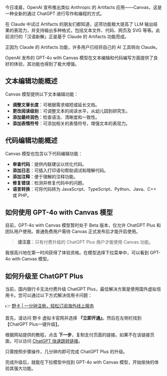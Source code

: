 今日凌晨，OpenAI 宣布推出类似 Anthropic 的 Artifacts 应用——Canvas，这是一种全新的通过 ChatGPT 进行写作和编程的方式。

在 Claude 中试过 Artifacts 的朋友们都知道，这项功能极大提高了 LLM 输出结果的表现力，并支持输出多种格式，包括文本文件、代码、网页及 SVG 等等。此前流行的「汉语新解」正是基于 Claude 的 Artifacts 功能而成。

正因为 Claude 的 Artifacts 功能，许多用户已经将自己的 AI 工具转向 Claude。

OpenAI 发布的 GPT-4o with Canvas 模型在文本编辑和代码编写方面提供了良好的体验，其功能也得到了极大增强。

## 文本编辑功能概述

Canvas 模型提供以下文本编辑功能：

- **调整文章长度**：可根据需求缩短或延长文档。
- **更改阅读级别**：可调整文本的阅读水平，从幼儿园到研究生。
- **添加最终润色**：检查语法、清晰度和一致性。
- **添加表情符号**：可添加相关的表情符号，增强文本的表现力。

## 代码编辑功能概述

Canvas 模型也包含以下代码编辑功能：

- **审查代码**：提供内联建议以优化代码。
- **添加日志**：可插入打印语句帮助调试和理解代码。
- **添加注释**：便于理解的注释功能。
- **修复错误**：检测并修复代码中的问题。
- **语言转换**：可将代码转为 JavaScript、TypeScript、Python、Java、C++ 或 PHP。

## 如何使用 GPT-4o with Canvas 模型

目前，GPT-4o with Canvas 模型暂时处于 Beta 版本，仅允许 ChatGPT Plus 和团队用户使用。普通免费用户需待 Canvas 正式发布后才能开启使用。

> **请注意**：只有付费升级的 ChatGPT Plus 用户才能使用 Canvas 功能。

我很高兴地在第一时间获得了体验资格。在模型选择下拉菜单中，可以看到 GPT-4o with Canvas 模型。

## 如何升级至 ChatGPT Plus

当前，国内银行卡无法付费升级 ChatGPT Plus，最佳解决方案是使用国外虚拟信用卡。您可以通过以下方式解决信用卡问题：

👉 [野卡 | 一分钟注册，轻松订阅海外线上服务](https://bit.ly/bewildcard)

首先，请访问 野卡 虚拟卡官网并选择 **『立即开通』**。然后在左侧栏找到【ChatGPT Plus一键升级】。

根据网站提供的教程，点击 **下一步**，复制支付页面的链接。如果不在该链接页面，可以访问 [ChatGPT 快速跳转链接](https://chat.openai.com/invite/accepted)。

只需按照步骤操作，几分钟内即可完成 ChatGPT Plus 的升级。

完成升级后，就能在下拉模型中找到 GPT-4o with Canvas 模型，开始愉快的体验其强大功能。
